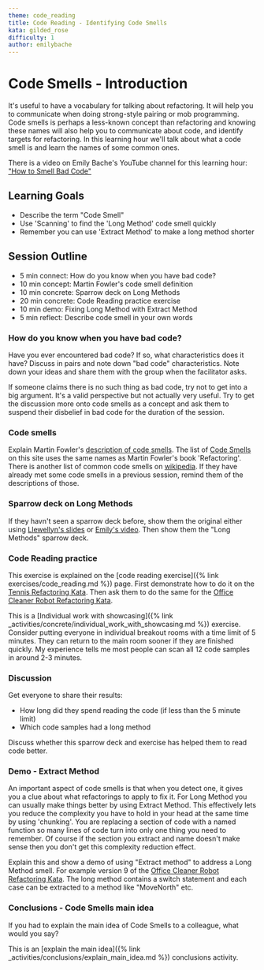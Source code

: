 ```yaml
---
theme: code_reading
title: Code Reading - Identifying Code Smells
kata: gilded_rose
difficulty: 1
author: emilybache
---
```


# Code Smells - Introduction

It's useful to have a vocabulary for talking about refactoring. It will help you to communicate when doing strong-style pairing or mob programming. Code smells is perhaps a less-known concept than refactoring and knowing these names will also help you to communicate about code, and identify targets for refactoring. In this learning hour we'll talk about what a code smell is and learn the names of some common ones. 

There is a video on Emily Bache's YouTube channel for this learning hour: ["How to Smell Bad Code"](https://youtu.be/L-cN7NI-Fes)

## Learning Goals
* Describe the term "Code Smell"
* Use 'Scanning' to find the 'Long Method' code smell quickly
* Remember you can use 'Extract Method' to make a long method shorter

## Session Outline
 
* 5 min connect: How do you know when you have bad code? 
* 10 min concept: Martin Fowler's code smell definition 
* 10 min concrete: Sparrow deck on Long Methods
* 20 min concrete: Code Reading practice exercise
* 10 min demo: Fixing Long Method with Extract Method
* 5 min reflect: Describe code smell in your own words

### How do you know when you have bad code?
Have you ever encountered bad code? If so, what characteristics does it have? Discuss in pairs and note down "bad code" characteristics. Note down your ideas and share them with the group when the facilitator asks.

If someone claims there is no such thing as bad code, try not to get into a big argument. It's a valid perspective but not actually very useful. Try to get the discussion more onto code smells as a concept and ask them to suspend their disbelief in bad code for the duration of the session.

### Code smells
Explain Martin Fowler's [description of code smells](https://www.martinfowler.com/bliki/CodeSmell.html). The list of [Code Smells](/reference/code_smells/index.html) on this site uses the same names as Martin Fowler's book 'Refactoring'. There is another list of common code smells on [wikipedia](https://en.wikipedia.org/wiki/Code_smell). If they have already met some code smells in a previous session, remind them of the descriptions of those.

### Sparrow deck on Long Methods
If they havn't seen a sparrow deck before, show them the original either using [Llewellyn's slides](https://llewellynfalco.blogspot.com/p/sparrow-decks.html) or [Emily's video](https://youtu.be/tkqZDaw-4E4). Then show them the "Long Methods" sparrow deck.

### Code Reading practice
This exercise is explained on the [code reading exercise]({% link exercises/code_reading.md %}) page. First demonstrate how to do it on the [Tennis Refactoring Kata](https://github.com/emilybache/Tennis-Refactoring-Kata). Then ask them to do the same for the [Office Cleaner Robot Refactoring Kata](https://github.com/sammancoaching/OfficeCleaningRobot-Refactoring-Kata).

This is a [Individual work with showcasing]({% link _activities/concrete/individual_work_with_showcasing.md %}) exercise. Consider putting everyone in individual breakout rooms with a time limit of 5 minutes. They can return to the main room sooner if they are finished quickly. My experience tells me most people can scan all 12 code samples in around 2-3 minutes.

### Discussion
Get everyone to share their results: 

* How long did they spend reading the code (if less than the 5 minute limit) 
* Which code samples had a long method 

Discuss whether this sparrow deck and exercise has helped them to read code better.

### Demo - Extract Method
An important aspect of code smells is that when you detect one, it gives you a clue about what refactorings to apply to fix it. For Long Method you can usually make things better by using Extract Method. This effectively lets you reduce the complexity you have to hold in your head at the same time by using 'chunking'. You are replacing a section of code with a named function so many lines of code turn into only one thing you need to remember. Of course if the section you extract and name doesn't make sense then you don't get this complexity reduction effect.

Explain this and show a demo of using "Extract method" to address a Long Method smell. For example version 9 of the [Office Cleaner Robot Refactoring Kata](https://github.com/sammancoaching/OfficeCleaningRobot-Refactoring-Kata). The long method contains a switch statement and each case can be extracted to a method like "MoveNorth" etc.

### Conclusions - Code Smells main idea
If you had to explain the main idea of Code Smells to a colleague, what would you say?

This is an [explain the main idea]({% link _activities/conclusions/explain_main_idea.md %}) conclusions activity.

